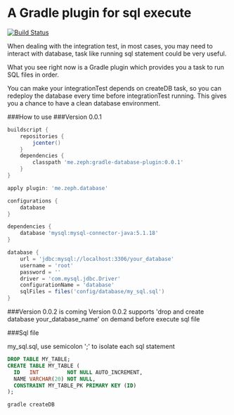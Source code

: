 # A Gradle plugin for sql execute

[![Build Status](https://travis-ci.org/benweizhu/gradle-plugin-database.svg?branch=master)](https://travis-ci.org/benweizhu/gradle-plugin-database)

When dealing with the integration test, in most cases, you may need to interact with database, task like running sql statement could be very useful.

What you see right now is a Gradle plugin which provides you a task to run SQL files in order.

You can make your integrationTest depends on createDB task, so you can redeploy the database every time before integrationTest running. This gives you a chance to have a clean database environment.

###How to use
###Version 0.0.1

```groovy
buildscript {
    repositories {
        jcenter()
    }
    dependencies {
        classpath 'me.zeph:gradle-database-plugin:0.0.1'
    }
}

apply plugin: 'me.zeph.database'

configurations {
    database
}

dependencies {
    database 'mysql:mysql-connector-java:5.1.18'
}

database {
    url = 'jdbc:mysql://localhost:3306/your_database'
    username = 'root'
    password = ''
    driver = 'com.mysql.jdbc.Driver'
    configurationName = 'database'
    sqlFiles = files('config/database/my_sql.sql')
}
```

###Version 0.0.2 is coming
Version 0.0.2 supports 'drop and create database your_database_name' on demand before execute sql file 

###Sql file

my_sql.sql, use semicolon ';' to isolate each sql statement

```sql
DROP TABLE MY_TABLE;
CREATE TABLE MY_TABLE (
  ID   INT         NOT NULL AUTO_INCREMENT,
  NAME VARCHAR(20) NOT NULL,
  CONSTRAINT MY_TABLE_PK PRIMARY KEY (ID)
);
```


```groovy
gradle createDB
```